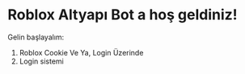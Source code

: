 # Roblox Altyapı Bot a hoş geldiniz!
Gelin başlayalım:
1. Roblox Cookie Ve Ya, Login Üzerinde
2. Login sistemi
